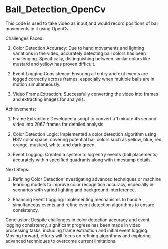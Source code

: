 # Ball_Detection_OpenCv
 This code is used to take video as input,and would record positions of ball movements in it using OpenCv .

Challenges Faced:
1. Color Detection Accuracy: Due to hand movements and lighting variations in the video, accurately detecting ball colors has been challenging. Specifically, distinguishing between similar colors like mustard and yellow has proven difficult.
   
2. Event Logging Consistency: Ensuring all entry and exit events are logged correctly across frames, especially when multiple balls are in motion simultaneously.

3. Video Frame Extraction: Successfully converting the video into frames and extracting images for analysis.

Achievements:
1. Frame Extraction: Developed a script to convert a 1 minute 45 second video into 2067 frames for detailed analysis.

2. Color Detection Logic: Implemented a color detection algorithm using HSV color space, covering potential ball colors such as yellow, blue, red, orange, mustard, white, and dark green.

3. Event Logging: Created a system to log entry events (ball placements) accurately within specified quadrants along with timestamp details.

Next Steps:
1. Refining Color Detection: nvestigating advanced techniques or machine learning models to improve color recognition accuracy, especially in scenarios with varied lighting and background interference.

2. Ehancing Event Logging: Implementing mechanisms to handle simultaneous events and refine event detection algorithms to ensure consistency.


Conclusion:
Despite challenges in color detection accuracy and event logging consistency, significant progress has been made in video processing tasks, including frame extraction and initial event logging. Moving forward, efforts will focus on refining algorithms and exploring advanced techniques to overcome current limitations.


